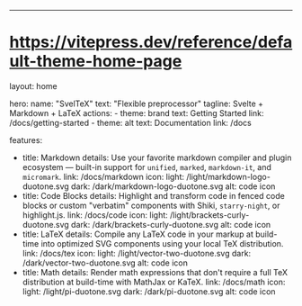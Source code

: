 ---
# https://vitepress.dev/reference/default-theme-home-page
layout: home

hero:
  name: "SvelTeX"
  text: "Flexible preprocessor"
  tagline: Svelte + Markdown + LaTeX
  actions:
    - theme: brand
      text: Getting Started
      link: /docs/getting-started
    - theme: alt
      text: Documentation
      link: /docs

features:
  - title: Markdown
    details: Use your favorite markdown compiler and plugin ecosystem — built-in support for <code>unified</code>, <code>marked</code>, <code>markdown-it</code>, and <code>micromark</code>.
    link: /docs/markdown
    icon:
      light: /light/markdown-logo-duotone.svg
      dark: /dark/markdown-logo-duotone.svg
      alt: code icon
  - title: Code Blocks
    details: Highlight and transform code in fenced code blocks or custom "verbatim" components with Shiki, <code>starry-night</code>, or highlight.js.
    link: /docs/code
    icon:
      light: /light/brackets-curly-duotone.svg
      dark: /dark/brackets-curly-duotone.svg
      alt: code icon
  - title: LaTeX
    details: Compile any LaTeX code in your markup at build-time into optimized SVG components using your local TeX distribution.
    link: /docs/tex
    icon:
      light: /light/vector-two-duotone.svg
      dark: /dark/vector-two-duotone.svg
      alt: code icon
  - title: Math
    details: Render math expressions that don't require a full TeX distribution at build-time with MathJax or KaTeX.
    link: /docs/math
    icon:
      light: /light/pi-duotone.svg
      dark: /dark/pi-duotone.svg
      alt: code icon


